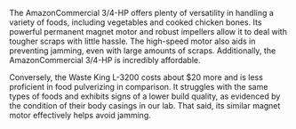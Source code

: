 The AmazonCommercial 3/4-HP offers plenty of versatility in handling a variety of foods, including vegetables and cooked chicken bones. Its powerful permanent magnet motor and robust impellers allow it to deal with tougher scraps with little hassle. The high-speed motor also aids in preventing jamming, even with large amounts of scraps. Additionally, the AmazonCommercial 3/4-HP is incredibly affordable.

Conversely, the Waste King L-3200 costs about $20 more and is less proficient in food pulverizing in comparison. It struggles with the same types of foods and exhibits signs of a lower build quality, as evidenced by the condition of their body casings in our lab. That said, its similar magnet motor effectively helps avoid jamming.